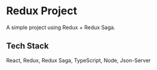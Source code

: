 # Redux Project

A simple project using Redux + Redux Saga.


## Tech Stack

React, Redux, Redux Saga, TypeScript, Node, Json-Server
